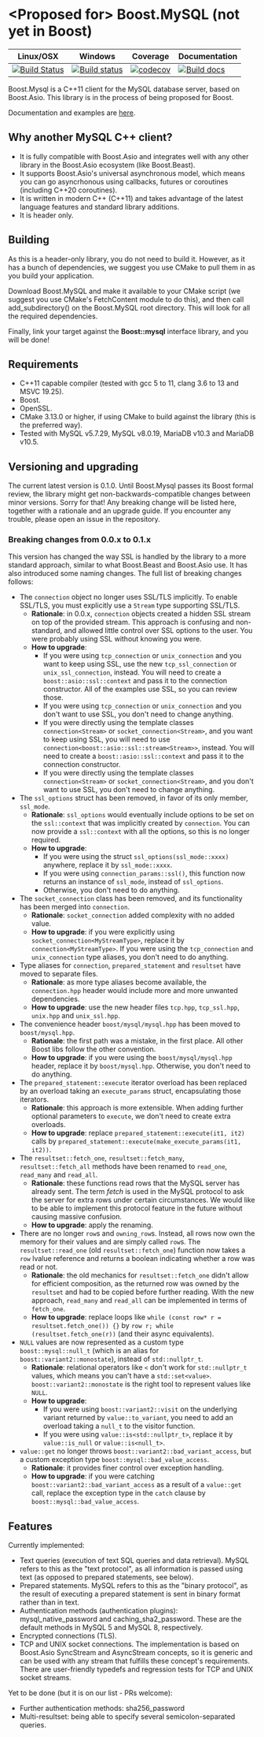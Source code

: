 # \<Proposed for\> Boost.MySQL (not yet in Boost)

 Linux/OSX | Windows | Coverage | Documentation
-----------|---------|----------|--------------
[![Build Status](https://github.com/anarthal/mysql/actions/workflows/build-code/badge.svg)](https://github.com/anarthal/mysql) | [![Build status](https://ci.appveyor.com/api/projects/status/slqnb8mt91v33p1y/branch/master?svg=true)](https://ci.appveyor.com/project/anarthal/mysql/branch/master) | [![codecov](https://codecov.io/gh/anarthal/mysql/branch/master/graph/badge.svg)](https://codecov.io/gh/anarthal/mysql-asio/branch/master) | [![Build docs](https://github.com/anarthal/mysql/actions/workflows/build-docs.yml/badge.svg)](https://github.com/anarthal/mysql/actions/workflows/build-docs.yml)

Boost.Mysql is a C++11 client for the MySQL database server, based on Boost.Asio.
This library is in the process of being proposed for Boost.

Documentation and examples are [here](https://anarthal.github.io/mysql/index.html).

## Why another MySQL C++ client?

- It is fully compatible with Boost.Asio and integrates well with any other
  library in the Boost.Asio ecosystem (like Boost.Beast).
- It supports Boost.Asio's universal asynchronous model, which means you can
  go asyncrhonous using callbacks, futures or coroutines (including C++20 coroutines).
- It is written in modern C++ (C++11) and takes advantage of the latest language
  features and standard library additions.
- It is header only.

## Building

As this is a header-only library, you do not need to build it. However, as it
has a bunch of dependencies, we suggest you use CMake to pull them in as you build
your application.

Download Boost.MySQL and make it available to your CMake script (we suggest you use
CMake's FetchContent module to do this), and then call add_subdirectory() on the
Boost.MySQL root directory. This will look for all the required dependencies.

Finally, link your target against the **Boost::mysql** interface library, and you will be done!

## Requirements

- C++11 capable compiler (tested with gcc 5 to 11, clang 3.6 to 13 and MSVC 19.25).
- Boost.
- OpenSSL.
- CMake 3.13.0 or higher, if using CMake to build against the library (this is the preferred way).
- Tested with MySQL v5.7.29, MySQL v8.0.19, MariaDB v10.3 and MariaDB v10.5.

## Versioning and upgrading

The current latest version is 0.1.0. Until Boost.Mysql passes its Boost formal review,
the library might get non-backwards-compatible changes between minor versions.
Sorry for that! Any breaking change will be listed here, together with a rationale and
an upgrade guide. If you encounter any trouble, please open an issue in the repository.

### Breaking changes from 0.0.x to 0.1.x

This version has changed the way SSL is handled by the library to
a more standard approach, similar to what Boost.Beast and Boost.Asio use.
It has also introduced some naming changes. The full list of breaking changes follows:

* The `connection` object no longer uses SSL/TLS implicitly. To enable SSL/TLS,
  you must explicitly use a `Stream` type supporting SSL/TLS.
  * **Rationale**: in 0.0.x, `connection` objects created a hidden SSL stream on top of the provided stream.
    This approach is confusing and non-standard, and allowed little control over SSL options to the user.
    You were probably using SSL without knowing you were.
  * **How to upgrade**:
    * If you were using `tcp_connection` or `unix_connection` and you want
      to keep using SSL, use the new `tcp_ssl_connection` or `unix_ssl_connection`, instead.
      You will need to create a `boost::asio::ssl::context` and pass it to the connection constructor.
      All of the examples use SSL, so you can review those.
    * If you were using `tcp_connection` or `unix_connection` and you don't want to
      use SSL, you don't need to change anything.
    * If you were directly using the template classes `connection<Stream>` or `socket_connection<Stream>`,
      and you want to keep using SSL, you will need to use `connection<boost::asio::ssl::stream<Stream>>`, instead.
      You will need to create a `boost::asio::ssl::context` and pass it to the connection constructor.
    * If you were directly using the template classes `connection<Stream>` or `socket_connection<Stream>`,
      and you don't want to use SSL, you don't need to change anything.
* The `ssl_options` struct has been removed, in favor of its only member, `ssl_mode`.
  * **Rationale**: `ssl_options` would eventually include options to be set on the `ssl::context` that was 
    implicitly created by `connection`. You can now provide a `ssl::context` with all the options, so this is no longer required.
  * **How to upgrade**:
    * If you were using the struct `ssl_options(ssl_mode::xxxx)` anywhere, replace it by `ssl_mode::xxxx`.
    * If you were using `connection_params::ssl()`, this function now returns an instance of `ssl_mode`, instead of `ssl_options`.
    * Otherwise, you don't need to do anything.
* The `socket_connection` class has been removed, and its functionality has been merged into `connection`.
  * **Rationale**: `socket_connection` added complexity with no added value.
  * **How to upgrade**: if you were explicitly using `socket_connection<MyStreamType>`, replace it by `connection<MyStreamType>`.
    If you were using the `tcp_connection` and `unix_connection` type aliases, you don't need to do anything.
* Type aliases for `connection`, `prepared_statement` and `resultset` have moved to separate files.
  * **Rationale**: as more type aliases become available, the `connection.hpp` header would include more and more unwanted dependencies.
  * **How to upgrade**: use the new header files `tcp.hpp`, `tcp_ssl.hpp`, `unix.hpp` and `unix_ssl.hpp`.
* The convenience header `boost/mysql/mysql.hpp` has been moved to `boost/mysql.hpp`.
  * **Rationale**: the first path was a mistake, in the first place. All other Boost libs follow the other convention.
  * **How to upgrade**: if you were using the `boost/mysql/mysql.hpp` header, replace it by `boost/mysql.hpp`.
    Otherwise, you don't need to do anything.
* The `prepared_statement::execute` iterator overload has been replaced by an overload taking an `execute_params` struct,
  encapsulating those iterators.
  * **Rationale**: this approach is more extensible. When adding further optional parameters to `execute`, we don't need
    to create extra overloads.
  * **How to upgrade**: replace `prepared_statement::execute(it1, it2)` calls by `prepared_statement::execute(make_execute_params(it1, it2))`.
* The `resultset::fetch_one`, `resultset::fetch_many`, `resultset::fetch_all` methods have been renamed to
  `read_one`, `read_many` and `read_all`.
  * **Rationale**: these functions read rows that the MySQL server has already sent. The term _fetch_ is used in the MySQL protocol
    to ask the server for extra rows under certain circumstances. We would like to be able to implement this protocol feature in the future
    without causing massive confusion.
  * **How to upgrade**: apply the renaming.
* There are no longer `row`s and `owning_row`s. Instead, all rows now own the memory for their values and are simply called `row`s.
  The `resultset::read_one` (old `resultset::fetch_one`) function now takes a `row` lvalue reference and returns a boolean indicating whether a row was read or not.
  * **Rationale**: the old mechanics for `resultset::fetch_one` didn't allow for efficient composition, as the returned row was owned by the
    `resultset` and had to be copied before further reading. With the new approach, `read_many` and `read_all` can be implemented in terms of `fetch_one`.
  * **How to upgrade**: replace loops like `while (const row* r = resultset.fetch_one()) {}` by `row r; while (resultset.fetch_one(r))` (and their async equivalents).
* `NULL` values are now represented as a custom type `boost::mysql::null_t` (which is an alias for `boost::variant2::monostate`), instead of `std::nullptr_t`.
  * **Rationale**: relational operators like `<` don't work for `std::nullptr_t` values, which means you can't have a `std::set<value>`.
    `boost::variant2::monostate` is the right tool to represent values like `NULL`.
  * **How to upgrade**:
     * If you were using `boost::variant2::visit` on the underlying variant returned by `value::to_variant`, you need to add an overload
       taking a `null_t` to the visitor function.
     * If you were using `value::is<std::nullptr_t>`, replace it by `value::is_null` or `value::is<null_t>`.
* `value::get` no longer throws `boost::variant2::bad_variant_access`, but a custom exception type `boost::mysql::bad_value_access`.
  * **Rationale**: it provides finer control over exception handling.
  * **How to upgrade**: if you were catching `boost::variant2::bad_variant_access` as a result of a `value::get` call, replace the exception
    type in the `catch` clause by `boost::mysql::bad_value_access`.
    

## Features

Currently implemented:
- Text queries (execution of text SQL queries and data retrieval).
  MySQL refers to this as the "text protocol", as all information is passed using text
  (as opposed to prepared statements, see below).
- Prepared statements. MySQL refers to this as the "binary protocol", as the result
  of executing a prepared statement is sent in binary format rather than in text.
- Authentication methods (authentication plugins): mysql_native_password and
  caching_sha2_password. These are the default methods in MySQL 5 and MySQL 8,
  respectively.
- Encrypted connections (TLS).
- TCP and UNIX socket connections. The implementation is based on Boost.Asio
  SyncStream and AsyncStream concepts, so it is generic and can be used with
  any stream that fulfills these concept's requirements. There are user-friendly
  typedefs and regression tests for TCP and UNIX socket streams.

Yet to be done (but it is on our list - PRs welcome):

- Further authentication methods: sha256_password
- Multi-resultset: being able to specify several semicolon-separated queries. 
